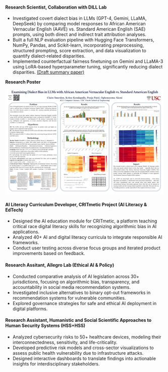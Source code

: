 #### Research Scientist, Collaboration with DILL Lab	

- Investigated covert dialect bias in LLMs (GPT-4, Gemini, LLaMA, DeepSeek) by comparing model responses to African American Vernacular English (AAVE) vs. Standard American English (SAE) prompts, using both direct and indirect trait attribution analyses.
- Built a full NLP evaluation pipeline with Hugging Face Transformers, NumPy, Pandas, and Scikit-learn, incorporating preprocessing, structured prompting, score extraction, and data visualization to quantify dialect-related disparities.
- Implemented counterfactual fairness finetuning on Gemini and LLaMA-3 using LoRA-based hyperparameter tuning, significantly reducing dialect disparities. [(Draft summary paper)](https://github.com/Yoma01/Research-Contributions/blob/main/Covert%20Bias%20in%20LLM/Examining%20Speaker%20Bias%20in%20LLM%20Based%20on%20Prompts%20in%20African%20American.pdf) <br />

**Research Poster**

<p align="center">
  <img src="static/assets/img/Covert_bias_Research%20Poster.png" alt="Research poster" width="500"/>
</p>
 
#### AI Literacy Curriculum Developer,  CRITmetic Project (AI Literacy & EdTech)                                                                                                  
- Designed the AI education module for CRITmetic, a platform teaching critical race digital literacy skills for recognizing algorithmic bias in AI applications.
- Analyzed 40+ AI and digital literacy curricula to integrate responsible AI frameworks.
- Conduct user testing across diverse focus groups and iterated product improvements based on feedback.

#### Research Assitant, Allegro Lab (Ethical AI & Policy) 

- Conducted comparative analysis of AI legislation across 30+ jurisdictions, focusing on algorithmic bias, transparency, and accountability in social media recommendation systems.
- Investigated inclusive alternatives to binary opt-out frameworks in recommendation systems for vulnerable communities.
- Explored governance strategies for safe and ethical AI deployment in digital platforms.

#### Research Assistant, Humanistic and Social Scientific Approaches to Human Security Systems (HSS+HSS)

- Analyzed cybersecurity risks to 50+ healthcare devices, modeling their interconnectedness, sensitivity, and life-criticality.
- Developed predictive risk models and cross-sector visualizations to assess public health vulnerability due to infrastructure attacks.
- Designed interactive dashboards to translate findings into actionable insights for interdisciplinary stakeholders.
